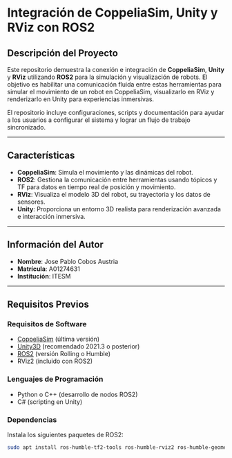 # Integración de CoppeliaSim, Unity y RViz con ROS2  

## Descripción del Proyecto  
Este repositorio demuestra la conexión e integración de **CoppeliaSim**, **Unity** y **RViz** utilizando **ROS2** para la simulación y visualización de robots. El objetivo es habilitar una comunicación fluida entre estas herramientas para simular el movimiento de un robot en CoppeliaSim, visualizarlo en RViz y renderizarlo en Unity para experiencias inmersivas.  

El repositorio incluye configuraciones, scripts y documentación para ayudar a los usuarios a configurar el sistema y lograr un flujo de trabajo sincronizado.  

---

## Características  
- **CoppeliaSim**: Simula el movimiento y las dinámicas del robot.  
- **ROS2**: Gestiona la comunicación entre herramientas usando tópicos y TF para datos en tiempo real de posición y movimiento.  
- **RViz**: Visualiza el modelo 3D del robot, su trayectoria y los datos de sensores.  
- **Unity**: Proporciona un entorno 3D realista para renderización avanzada e interacción inmersiva.  

---

## Información del Autor  
- **Nombre**: Jose Pablo Cobos Austria  
- **Matrícula**: A01274631  
- **Institución**: ITESM  

---

## Requisitos Previos  

### Requisitos de Software  
- [CoppeliaSim](https://www.coppeliarobotics.com/) (última versión)  
- [Unity3D](https://unity.com/) (recomendado 2021.3 o posterior)  
- [ROS2](https://docs.ros.org/en/rolling/Installation.html) (versión Rolling o Humble)  
- RViz2 (incluido con ROS2)  

### Lenguajes de Programación  
- Python o C++ (desarrollo de nodos ROS2)  
- C# (scripting en Unity)  

### Dependencias  
Instala los siguientes paquetes de ROS2:  
```bash
sudo apt install ros-humble-tf2-tools ros-humble-rviz2 ros-humble-geometry-msgs ros-humble-nav-msgs
